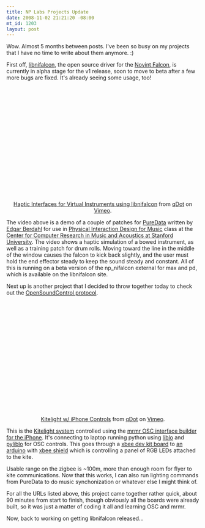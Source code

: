 ```yaml
--- 
title: NP Labs Projects Update
date: 2008-11-02 21:21:20 -08:00
mt_id: 1203
layout: post
---
```

Wow. Almost 5 months between posts. I've been so busy on my projects that I have no time to write about them anymore. :)

First off, <A HREF='http://libnifalcon.sourceforge.net'>libnifalcon</A>, the open source driver for the <A HREF='http://home.novint.com'>Novint Falcon</A>, is currently in alpha stage for the v1 release, soon to move to beta after a few more bugs are fixed. It's already seeing some usage, too!

<CENTER><object width="400" height="300">	<param name="allowfullscreen" value="true" />	<param name="allowscriptaccess" value="always" />	<param name="movie" value="http://vimeo.com/moogaloop.swf?clip_id=2138448&amp;server=vimeo.com&amp;show_title=1&amp;show_byline=1&amp;show_portrait=0&amp;color=01AAEA&amp;fullscreen=1" />	<embed src="http://vimeo.com/moogaloop.swf?clip_id=2138448&amp;server=vimeo.com&amp;show_title=1&amp;show_byline=1&amp;show_portrait=0&amp;color=01AAEA&amp;fullscreen=1" type="application/x-shockwave-flash" allowfullscreen="true" allowscriptaccess="always" width="400" height="300"></embed></object><br /><a href="http://vimeo.com/2138448?pg=embed&amp;sec=2138448">Haptic Interfaces for Virtual Instruments using libnifalcon</a> from <a href="http://vimeo.com/user154518?pg=embed&amp;sec=2138448">qDot</a> on <a href="http://vimeo.com?pg=embed&amp;sec=2138448">Vimeo</a>.</CENTER>

The video above is a demo of a couple of patches for <A HREF='http://www.puredata.info'>PureData</A> written by <A HREF=''>Edgar Berdahl</A> for use in <A HREF='http://ccrma.stanford.edu/courses/250a/labs/lab6-Falcon/'>Physical Interaction Design for Music</A> class at the <A HREF='http://ccrma.stanford.edu'>Center for Computer Research in Music and Acoustics at Stanford University</A>. The video shows a haptic simulation of a bowed instrument, as well as a training patch for drum rolls. Moving toward the line in the middle of the window causes the falcon to kick back slightly, and the user must hold the end effector steady to keep the sound steady and constant. All of this is running on a beta version of the np_nifalcon external for max and pd, which is available on the libnifalcon site.

Next up is another project that I decided to throw together today to check out the <A HREF='http://opensoundcontrol.org/'>OpenSoundControl protocol</A>.

<CENTER><object width="400" height="300">	<param name="allowfullscreen" value="true" />	<param name="allowscriptaccess" value="always" />	<param name="movie" value="http://vimeo.com/moogaloop.swf?clip_id=2138821&amp;server=vimeo.com&amp;show_title=1&amp;show_byline=1&amp;show_portrait=0&amp;color=01AAEA&amp;fullscreen=1" />	<embed src="http://vimeo.com/moogaloop.swf?clip_id=2138821&amp;server=vimeo.com&amp;show_title=1&amp;show_byline=1&amp;show_portrait=0&amp;color=01AAEA&amp;fullscreen=1" type="application/x-shockwave-flash" allowfullscreen="true" allowscriptaccess="always" width="400" height="300"></embed></object><br /><a href="http://vimeo.com/2138821?pg=embed&amp;sec=2138821">Kitelight w/ iPhone Controls</a> from <a href="http://vimeo.com/user154518?pg=embed&amp;sec=2138821">qDot</a> on <a href="http://vimeo.com?pg=embed&amp;sec=2138821">Vimeo</a>.</CENTER>

This is the <A HREF='http://vimeo.com/1392439'>Kitelight system</A> controlled using the <A HREF='http://poly.share.dj/projects/#mrmr'>mrmr OSC interface builder for the iPhone</A>. It's connecting to laptop running python using <A HREF='liblo.sourceforge.net'>liblo</A> and <A HREF='das.nasophon.de/pyliblo/'>pyliblo</a> for OSC controls. This goes through a <A HREF='http://digi.com/products/wireless/point-multipoint/xbee-series1-module.jsp'> xbee dev kit board</A> to <A HREF='http://arduino.cc'>an arduino</A> with <A HREF='nkcelectronics.com/freeduino-arduino-xbee-shield-kit.html'>xbee shield</A> which is controlling a panel of RGB LEDs attached to the kite.

Usable range on the zigbee is ~100m, more than enough room for flyer to kite communications. Now that this works, I can also run lighting commands from PureData to do music synchonization or whatever else I might think of. 

For all the URLs listed above, this project came together rather quick, about 90 minutes from start to finish, though obviously all the boards were already built, so it was just a matter of coding it all and learning OSC and mrmr. 

Now, back to working on getting libnifalcon released... 
